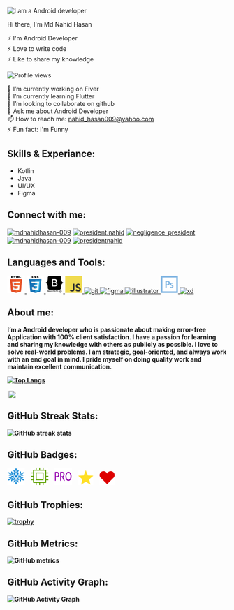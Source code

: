 ![I am a Android developer](https://media-exp1.licdn.com/dms/image/C4E16AQEANAFWX0rmSw/profile-displaybackgroundimage-shrink_200_800/0/1601784724690?e=1636588800&v=beta&t=hA_6nrm_1HrkaHsDOfIk9KDpZ292qpa3fql9cA_OYKg)

 Hi there, I'm Md Nahid Hasan

⚡ I'm Android Developer
</br>
⚡ Love to write code
</br>
⚡ Like to share my knowledge

![Profile views](https://gpvc.arturio.dev/Nahid009)

🔭 I’m currently working on Fiver
</br>
🌱 I’m currently learning Flutter
</br>
👯 I’m looking to collaborate on github 
</br>
💬 Ask me about Android Developer 
</br>
📫 How to reach me: nahid_hasan009@yahoo.com 
</br>
⚡ Fun fact: I'm Funny 

## Skills & Experiance:
</hr>

- Kotlin 
- Java
- UI/UX
- Figma 


## Connect with me:
</hr>
<p align="left"> <a href="https://www.linkedin.com/in/mdnahidhasan-009/" target="blank"><img align="center" src="https://raw.githubusercontent.com/rahuldkjain/github-profile-readme-generator/master/src/images/icons/Social/linked-in-alt.svg" alt="mdnahidhasan-009" height="30" width="40" /></a> <a href="https://www.facebook.com/president.nahid/" target="blank"><img align="center" src="https://raw.githubusercontent.com/rahuldkjain/github-profile-readme-generator/master/src/images/icons/Social/facebook.svg" alt="president.nahid" height="30" width="40" /></a> <a href="https:/www.instagram.com/negligence_president/" target="blank"><img align="center" src="https://raw.githubusercontent.com/rahuldkjain/github-profile-readme-generator/master/src/images/icons/Social/instagram.svg" alt="negligence_president" height="30" width="40" /></a> <a href="https://www.linkedin.com/in/mdnahidhasan-009/" target="blank"><img align="center" src="https://raw.githubusercontent.com/rahuldkjain/github-profile-readme-generator/master/src/images/icons/Social/twitter.svg" alt="mdnahidhasan-009" height="30" width="40" /></a> <a href="https://www.behance.net/presidentnahid" target="blank"><img align="center" src="https://raw.githubusercontent.com/rahuldkjain/github-profile-readme-generator/master/src/images/icons/Social/behance.svg" alt="presidentnahid" height="30" width="40" /></a></p>

## Languages and Tools:
</hr>
<p align="left"> <a href="https://www.w3.org/html/" target="_blank"> <img src="https://raw.githubusercontent.com/devicons/devicon/master/icons/html5/html5-original-wordmark.svg" alt="html5" width="40" height="40"/> </a> <a href="https://www.w3schools.com/css/" target="_blank"> <img src="https://raw.githubusercontent.com/devicons/devicon/master/icons/css3/css3-original-wordmark.svg" alt="css3" width="40" height="40"/> </a> <a href="https://getbootstrap.com" target="_blank"> <img src="https://raw.githubusercontent.com/devicons/devicon/master/icons/bootstrap/bootstrap-plain-wordmark.svg" alt="bootstrap" width="40" height="40"/> </a> <a href="https://developer.mozilla.org/en-US/docs/Web/JavaScript" target="_blank"> <img src="https://raw.githubusercontent.com/devicons/devicon/master/icons/javascript/javascript-original.svg" alt="javascript" width="40" height="40"/> </a> <a href="https://git-scm.com/" target="_blank"> <img src="https://www.vectorlogo.zone/logos/git-scm/git-scm-icon.svg" alt="git" width="40" height="40"/> </a> <a href="https://www.figma.com/" target="_blank"> <img src="https://www.vectorlogo.zone/logos/figma/figma-icon.svg" alt="figma" width="40" height="40"/> </a> <a href="https://www.adobe.com/in/products/illustrator.html" target="_blank"> <img src="https://www.vectorlogo.zone/logos/adobe_illustrator/adobe_illustrator-icon.svg" alt="illustrator" width="40" height="40"/> </a> <a href="https://www.photoshop.com/en" target="_blank"> <img src="https://raw.githubusercontent.com/devicons/devicon/master/icons/photoshop/photoshop-line.svg" alt="photoshop" width="40" height="40"/> </a> <a href="https://www.adobe.com/products/xd.html" target="_blank"> <img src="https://cdn.worldvectorlogo.com/logos/adobe-xd.svg" alt="xd" width="40" height="40"/> </a> </p>

## About me:
</hr>
<b>I’m a Android developer who is passionate about making error-free Application with 100% client satisfaction. I have a passion for learning and sharing my knowledge with others as publicly as possible. I love to solve real-world problems. I am strategic, goal-oriented, and always work with an end goal in mind. I pride myself on doing quality work and maintain excellent communication.<b/>
</br>

[![Top Langs](https://github-readme-stats.vercel.app/api/top-langs/?username=Nahid009)](https://github.com/anuraghazra/github-readme-stats)

<p>&nbsp;<img align="center" src="https://github-readme-stats.vercel.app/api?username=Nahid009&show_icons=true"/></p>

## GitHub Streak Stats:

![GitHub streak stats](https://github-readme-streak-stats.herokuapp.com/?user=Nahid009) 

## GitHub Badges:
</hr>
<a href='https://archiveprogram.github.com/'><img src='https://raw.githubusercontent.com/acervenky/animated-github-badges/master/assets/acbadge.gif' width='40' height='40'></a> <a href='https://docs.github.com/en/developers'><img src='https://raw.githubusercontent.com/acervenky/animated-github-badges/master/assets/devbadge.gif' width='40' height='40'></a> <a href='https://github.com/pricing'><img src='https://raw.githubusercontent.com/acervenky/animated-github-badges/master/assets/pro.gif' width='40' height='40'></a> <a href='https://stars.github.com/'><img src='https://raw.githubusercontent.com/acervenky/animated-github-badges/master/assets/starbadge.gif' width='35' height='35'></a> <a href='https://docs.github.com/en/github/supporting-the-open-source-community-with-github-sponsors'><img src='https://raw.githubusercontent.com/acervenky/animated-github-badges/master/assets/sponsorbadge.gif' width='35' height='35'></a>

## GitHub Trophies:

[![trophy](https://github-profile-trophy.vercel.app/?username=Nahid009)](https://github.com/ryo-ma/github-profile-trophy)

## GitHub Metrics:

![GitHub metrics](https://metrics.lecoq.io/Nahid009) 

## GitHub Activity Graph:

![GitHub Activity Graph](https://activity-graph.herokuapp.com/graph?username=Nahid009) 
